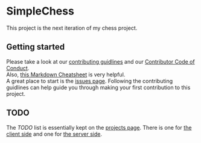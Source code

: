 # SimpleChess
This project is the next iteration of my chess project.  
## Getting started  
Please take a look at our [contributing guidlines](../master/CONTRIBUTING.md) and our [Contributor Code of Conduct](../master/CODE_OF_CONDUCT.md).  
Also, [this Markdown Cheatsheet](https://github.com/adam-p/markdown-here/wiki/Markdown-Cheatsheet) is very helpful.  
A great place to start is the [issues page](https://github.com/LeftistTachyon/SimpleChess/issues). Following the contributing guidlines can help guide you through making your first contribution to this project.  
## TODO  
The _TODO_ list is essentially kept on the [projects page](https://github.com/LeftistTachyon/SimpleChess/projects). There is one for [the client side](https://github.com/LeftistTachyon/SimpleChess/projects/1) and one for [the server side](https://github.com/LeftistTachyon/SimpleChess/projects/2).  
